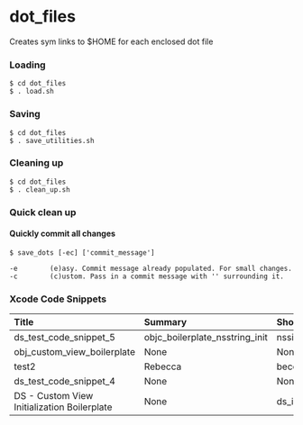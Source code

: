 # dot_files

Creates sym links to $HOME for each enclosed dot file

### Loading

```
$ cd dot_files
$ . load.sh
```

### Saving

```
$ cd dot_files
$ . save_utilities.sh
```

### Cleaning up
```
$ cd dot_files
$ . clean_up.sh
```

### Quick clean up
#### Quickly commit all changes
```
$ save_dots [-ec] ['commit_message']

-e        (e)asy. Commit message already populated. For small changes.
-c        (c)ustom. Pass in a commit message with '' surrounding it.
```
### Xcode Code Snippets
| Title | Summary | Shortcut |
| :--- | :--- | :--- |
| ds_test_code_snippet_5 | objc_boilerplate_nsstring_init | nssi |
| obj_custom_view_boilerplate | None | None |
| test2 | Rebecca | becca |
| ds_test_code_snippet_4 | None | None |
| DS - Custom View Initialization Boilerplate | None | ds_init_view |
